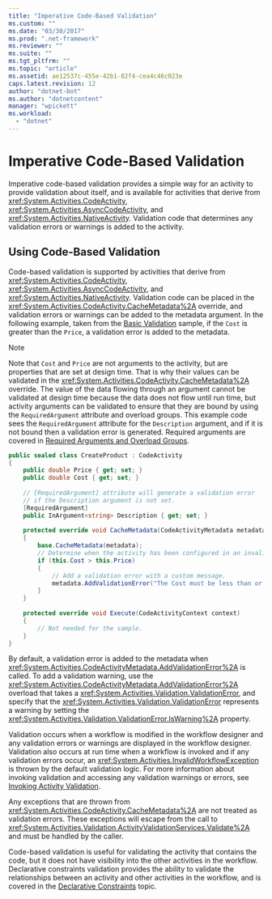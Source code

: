 ```yaml
---
title: "Imperative Code-Based Validation"
ms.custom: ""
ms.date: "03/30/2017"
ms.prod: ".net-framework"
ms.reviewer: ""
ms.suite: ""
ms.tgt_pltfrm: ""
ms.topic: "article"
ms.assetid: ae12537c-455e-42b1-82f4-cea4c46c023e
caps.latest.revision: 12
author: "dotnet-bot"
ms.author: "dotnetcontent"
manager: "wpickett"
ms.workload: 
  - "dotnet"
---
```

# Imperative Code-Based Validation
Imperative code-based validation provides a simple way for an activity to provide validation about itself, and is available for activities that derive from <xref:System.Activities.CodeActivity>, <xref:System.Activities.AsyncCodeActivity>, and <xref:System.Activities.NativeActivity>. Validation code that determines any validation errors or warnings is added to the activity.  
  
## Using Code-Based Validation  
 Code-based validation is supported by activities that derive from <xref:System.Activities.CodeActivity>, <xref:System.Activities.AsyncCodeActivity>, and <xref:System.Activities.NativeActivity>. Validation code can be placed in the <xref:System.Activities.CodeActivity.CacheMetadata%2A> override, and validation errors or warnings can be added to the metadata argument. In the following example, taken from the [Basic Validation](../../../docs/framework/windows-workflow-foundation/samples/basic-validation.md) sample, if the `Cost` is greater than the `Price`, a validation error is added to the metadata.  
  
> [!NOTE]
>  Note that `Cost` and `Price` are not arguments to the activity, but are properties that are set at design time. That is why their values can be validated in the <xref:System.Activities.CodeActivity.CacheMetadata%2A> override. The value of the data flowing through an argument cannot be validated at design time because the data does not flow until run time, but activity arguments can be validated to ensure that they are bound by using the `RequiredArgument` attribute and overload groups. This example code sees the `RequiredArgument` attribute for the `Description` argument, and if it is not bound then a validation error is generated. Required arguments are covered in [Required Arguments and Overload Groups](../../../docs/framework/windows-workflow-foundation/required-arguments-and-overload-groups.md).  
  
```csharp  
public sealed class CreateProduct : CodeActivity  
{  
    public double Price { get; set; }  
    public double Cost { get; set; }  
  
    // [RequiredArgument] attribute will generate a validation error   
    // if the Description argument is not set.  
    [RequiredArgument]  
    public InArgument<string> Description { get; set; }  
  
    protected override void CacheMetadata(CodeActivityMetadata metadata)  
    {  
        base.CacheMetadata(metadata);  
        // Determine when the activity has been configured in an invalid way.  
        if (this.Cost > this.Price)  
        {  
            // Add a validation error with a custom message.  
            metadata.AddValidationError("The Cost must be less than or equal to the Price.");  
        }  
    }  
  
    protected override void Execute(CodeActivityContext context)  
    {  
        // Not needed for the sample.  
    }  
}  
```  
  
 By default, a validation error is added to the metadata when <xref:System.Activities.CodeActivityMetadata.AddValidationError%2A> is called. To add a validation warning, use the <xref:System.Activities.CodeActivityMetadata.AddValidationError%2A> overload that takes a <xref:System.Activities.Validation.ValidationError>, and specify that the <xref:System.Activities.Validation.ValidationError> represents a warning by setting the <xref:System.Activities.Validation.ValidationError.IsWarning%2A> property.  
  
 Validation occurs when a workflow is modified in the workflow designer and any validation errors or warnings are displayed in the workflow designer. Validation also occurs at run time when a workflow is invoked and if any validation errors occur, an <xref:System.Activities.InvalidWorkflowException> is thrown by the default validation logic. For more information about invoking validation and accessing any validation warnings or errors, see [Invoking Activity Validation](../../../docs/framework/windows-workflow-foundation/invoking-activity-validation.md).  
  
 Any exceptions that are thrown from <xref:System.Activities.CodeActivity.CacheMetadata%2A> are not treated as validation errors. These exceptions will escape from the call to <xref:System.Activities.Validation.ActivityValidationServices.Validate%2A> and must be handled by the caller.  
  
 Code-based validation is useful for validating the activity that contains the code, but it does not have visibility into the other activities in the workflow. Declarative constraints validation provides the ability to validate the relationships between an activity and other activities in the workflow, and is covered in the [Declarative Constraints](../../../docs/framework/windows-workflow-foundation/declarative-constraints.md) topic.
